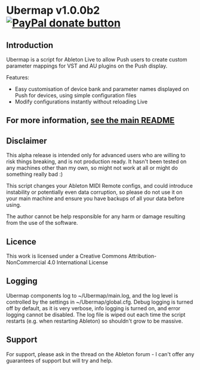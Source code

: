 # Ubermap v1.0.0b2 [![PayPal donate button](https://img.shields.io/badge/paypal-donate-yellowgreen.svg)](https://www.paypal.me/tomduncalf/10)

## Introduction

Ubermap is a script for Ableton Live to allow Push users to create custom parameter mappings for VST and AU plugins on the Push display.

Features:

- Easy customisation of device bank and parameter names displayed on Push for devices, using simple configuration files
- Modify configurations instantly without reloading Live

## For more information, [see the main README](https://github.com/tomduncalf/ubermap/blob/master/Devices/README.md)

## Disclaimer

This alpha release is intended only for advanced users who are willing to risk things breaking, and is not production ready. It hasn't been tested on any machines other than my own, so might not work at all or might do something really bad :)

This script changes your Ableton MIDI Remote configs, and could introduce instability or potentially even data corruption, so please do not use it on your main machine and ensure you have backups of all your data before using.

The author cannot be help responsible for any harm or damage resulting from the use of the software.

## Licence

This work is licensed under a Creative Commons Attribution-NonCommercial 4.0 International License 

## Logging

Ubermap components log to ~/Ubermap/main.log, and the log level is controlled by the settings in ~/Ubermap/global.cfg. Debug logging is turned off by default, as it is very verbose, info logging is turned on, and error logging cannot be disabled. The log file is wiped out each time the script restarts (e.g. when restarting Ableton) so shouldn't grow to be massive.

## Support

For support, please ask in the thread on the Ableton forum - I can't offer any guarantees of support but will try and help.
